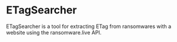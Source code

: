 # ETagSearcher
ETagSearcher is a tool for extracting ETag from ransomwares with a website using the ransomware.live API.
